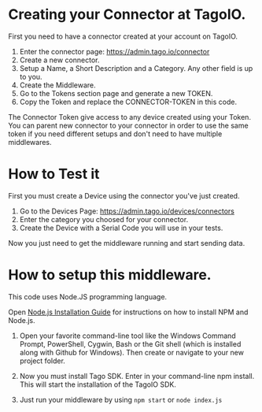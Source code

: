 # Creating your Connector at TagoIO.

First you need to have a connector created at your account on TagoIO.

1. Enter the connector page: https://admin.tago.io/connector
2. Create a new connector.
3. Setup a Name, a Short Description and a Category. Any other field is up to you.
4. Create the Middleware.
5. Go to the Tokens section page and generate a new TOKEN.
6. Copy the Token and replace the CONNECTOR-TOKEN in this code.

The Connector Token give access to any device created using your Token. You can parent new connector to your connector in order to use the same token if you need different setups and don't need to have multiple middlewares.

# How to Test it

First you must create a Device using the connector you've just created.

1. Go to the Devices Page: https://admin.tago.io/devices/connectors
2. Enter the category you choosed for your connector.
3. Create the Device with a Serial Code you will use in your tests.

Now you just need to get the middleware running and start sending data.

# How to setup this middleware.

This code uses Node.JS programming language.

Open [Node.js Installation Guide](https://nodejs.org/en/download/package-manager/) for instructions on how to install NPM and Node.js.

1. Open your favorite command-line tool like the Windows Command Prompt, PowerShell, Cygwin, Bash or the Git shell (which is installed along with Github for Windows).  Then create or navigate to your new project folder.

2. Now you must install Tago SDK. Enter in your command-line npm install. This will start the installation of the TagoIO SDK.

3. Just run your middleware by using `npm start` or `node index.js`
